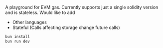 A playground for EVM gas. Currently supports just a single solidity version and is stateless. Would like to add 
- Other languages
- Stateful (Calls affecting storage change future calls)

```bash
bun install
bun run dev
```